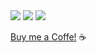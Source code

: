 <img src="https://github-readme-stats.vercel.app/api?username=lucascudo&show_icons=true"/>

<img src="https://github-profile-trophy.vercel.app/?username=lucascudo&row=1&column=6"/>

<img src="https://github-readme-stats.vercel.app/api/top-langs/?username=lucascudo&layout=compact&langs_count=18&hide=QML,VCL"/>

<a href="https://www.buymeacoffee.com/lucasrocha">Buy me a Coffe!</a> :coffee:

